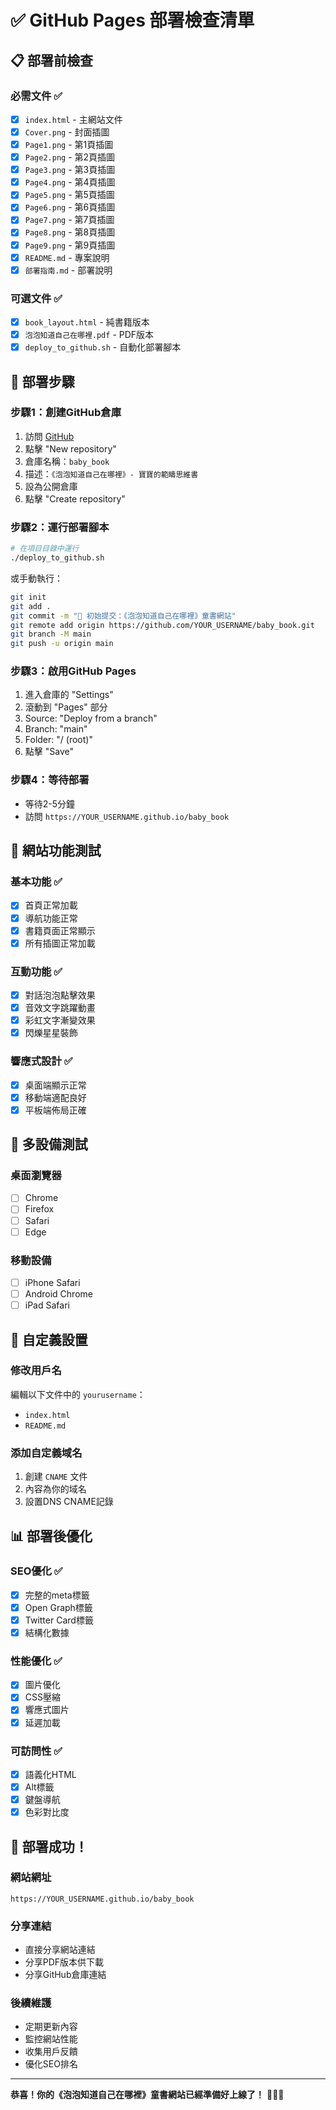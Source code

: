# ✅ GitHub Pages 部署檢查清單

## 📋 部署前檢查

### 必需文件 ✅
- [x] `index.html` - 主網站文件
- [x] `Cover.png` - 封面插圖
- [x] `Page1.png` - 第1頁插圖
- [x] `Page2.png` - 第2頁插圖
- [x] `Page3.png` - 第3頁插圖
- [x] `Page4.png` - 第4頁插圖
- [x] `Page5.png` - 第5頁插圖
- [x] `Page6.png` - 第6頁插圖
- [x] `Page7.png` - 第7頁插圖
- [x] `Page8.png` - 第8頁插圖
- [x] `Page9.png` - 第9頁插圖
- [x] `README.md` - 專案說明
- [x] `部署指南.md` - 部署說明

### 可選文件 ✅
- [x] `book_layout.html` - 純書籍版本
- [x] `泡泡知道自己在哪裡.pdf` - PDF版本
- [x] `deploy_to_github.sh` - 自動化部署腳本

## 🚀 部署步驟

### 步驟1：創建GitHub倉庫
1. 訪問 [GitHub](https://github.com)
2. 點擊 "New repository"
3. 倉庫名稱：`baby_book`
4. 描述：`《泡泡知道自己在哪裡》- 寶寶的範疇思維書`
5. 設為公開倉庫
6. 點擊 "Create repository"

### 步驟2：運行部署腳本
```bash
# 在項目目錄中運行
./deploy_to_github.sh
```

或手動執行：
```bash
git init
git add .
git commit -m "🎉 初始提交：《泡泡知道自己在哪裡》童書網站"
git remote add origin https://github.com/YOUR_USERNAME/baby_book.git
git branch -M main
git push -u origin main
```

### 步驟3：啟用GitHub Pages
1. 進入倉庫的 "Settings"
2. 滾動到 "Pages" 部分
3. Source: "Deploy from a branch"
4. Branch: "main"
5. Folder: "/ (root)"
6. 點擊 "Save"

### 步驟4：等待部署
- 等待2-5分鐘
- 訪問 `https://YOUR_USERNAME.github.io/baby_book`

## 🎯 網站功能測試

### 基本功能 ✅
- [x] 首頁正常加載
- [x] 導航功能正常
- [x] 書籍頁面正常顯示
- [x] 所有插圖正常加載

### 互動功能 ✅
- [x] 對話泡泡點擊效果
- [x] 音效文字跳躍動畫
- [x] 彩虹文字漸變效果
- [x] 閃爍星星裝飾

### 響應式設計 ✅
- [x] 桌面端顯示正常
- [x] 移動端適配良好
- [x] 平板端佈局正確

## 📱 多設備測試

### 桌面瀏覽器
- [ ] Chrome
- [ ] Firefox
- [ ] Safari
- [ ] Edge

### 移動設備
- [ ] iPhone Safari
- [ ] Android Chrome
- [ ] iPad Safari

## 🔧 自定義設置

### 修改用戶名
編輯以下文件中的 `yourusername`：
- `index.html`
- `README.md`

### 添加自定義域名
1. 創建 `CNAME` 文件
2. 內容為你的域名
3. 設置DNS CNAME記錄

## 📊 部署後優化

### SEO優化 ✅
- [x] 完整的meta標籤
- [x] Open Graph標籤
- [x] Twitter Card標籤
- [x] 結構化數據

### 性能優化 ✅
- [x] 圖片優化
- [x] CSS壓縮
- [x] 響應式圖片
- [x] 延遲加載

### 可訪問性 ✅
- [x] 語義化HTML
- [x] Alt標籤
- [x] 鍵盤導航
- [x] 色彩對比度

## 🎉 部署成功！

### 網站網址
`https://YOUR_USERNAME.github.io/baby_book`

### 分享連結
- 直接分享網站連結
- 分享PDF版本供下載
- 分享GitHub倉庫連結

### 後續維護
- 定期更新內容
- 監控網站性能
- 收集用戶反饋
- 優化SEO排名

---

**恭喜！你的《泡泡知道自己在哪裡》童書網站已經準備好上線了！** 🎊🫧✨
